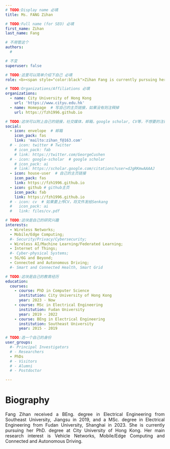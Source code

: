 ```yaml
---
# TODO:Display name 必填
title: Ms. FANG Zihan  

# TODO:Full name (for SEO) 必填
first_name: Zihan   
last_name: Fang

# 不用管这个
authors:
  # 

# 不变
superuser: false

# TODO:这里可以简单介绍下自己 必填
role: <b><span style="color:black">Zihan Fang is currently pursuing her PhD. degree at City University of Hong Kong. Her main research interests are Vehicle Networks, Mobile/Edge Computing and Connected and Autonomous Driving.</span></b>

# TODO:Organizations/Affiliations 必填
organizations:
  - name: City University of Hong Kong 
    url: 'https://www.cityu.edu.hk'
  - name: Homepage  # 写自己的主页链接，如果没有则注释掉
    url: https://fzh1996.github.io

# TODO:这块可以附上自己的链接，社交媒体，邮箱，google scholar, CV等，不想要的注释掉即可
social:
  - icon: envelope  # 邮箱
    icon_pack: fas
    link: 'mailto:zihan_f@163.com'
  # - icon: twitter # Twitter
    # icon_pack: fab  
    # link: https://twitter.com/GeorgeCushen
  # - icon: google-scholar  # google scholar
    # icon_pack: ai
    # link: https://scholar.google.com/citations?user=dJgRKmwAAAAJ
  - icon: house-user  # 自己的主页链接
    icon_pack: fas
    link: https://fzh1996.github.io
  - icon: github # github主页
    icon_pack: fab   
    link: https://fzh1996.github.io
  # - icon: cv  # 如果要上传CV，将文件发给Senkang
  #   icon_pack: ai
  #   link: files/cv.pdf

# TODO:这块是自己的研究兴趣
interests:
  - Wireless Networks; 
  - Mobile/Edge Computing; 
  #- Security/Privacy/Cybersecurity; 
  - Wireless AI/Machine Learning/Federated Learning; 
  - Internet of Things;
  #- Cyber-physical Systems; 
  - 5G/6G and Beyond; 
  - Connected and Autonomous Driving; 
  #- Smart and Connected Health, Smart Grid

# TODO:这块是自己的教育经历
education:
  courses:
    - course: PhD in Computer Science
      institution: City University of Hong Kong
      year: 2023 - Now
    - course: MSc in Electrical Engineering
      institution: Fudan University
      year: 2019 - 2022
    - course: BEng in Electrical Engineering
      institution: Southeast University
      year: 2015 - 2019

# TODO:选一个自己的身份
user_groups:
  #- Principal Investigators
  # - Researchers
  - PhDs
  # - Visitors
  # - Alumni
  # - Postdoctor

---
```

<!-- TODO:写自己的Biography -->
# Biography
<p style="text-align:justify"> Fang Zihan received a BEng. degree in Electrical Engineering from Southeast University, Jiangsu in 2019, and a MSc. degree in Electrical Engineering from Fudan University, Shanghai in 2023. She is currently pursuing her PhD. degree at City University of Hong Kong. Her main research interest is Vehicle Networks, Mobile/Edge Computing and Connected and Autonomous Driving.
